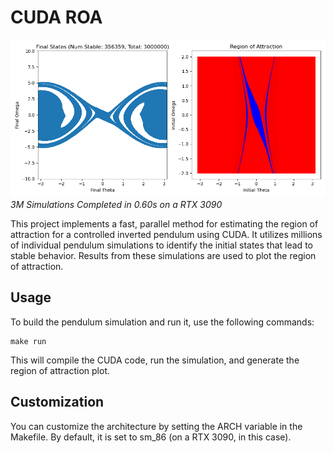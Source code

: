 # CUDA ROA

![Region of Attraction](./img/roa.png)
*3M Simulations Completed in 0.60s on a RTX 3090*

This project implements a fast, parallel method for estimating the region of attraction for a controlled inverted pendulum using CUDA. It utilizes millions of individual pendulum simulations to identify the initial states that lead to stable behavior. Results from these simulations are used to plot the region of attraction.

## Usage

To build the pendulum simulation and run it, use the following commands:
```shell
make run
```
This will compile the CUDA code, run the simulation, and generate the region of attraction plot.

## Customization

You can customize the architecture by setting the ARCH variable in the Makefile. By default, it is set to sm_86 (on a RTX 3090, in this case).

